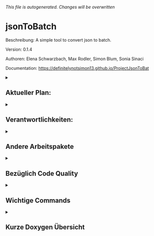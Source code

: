 _This file is autogenerated. Changes will be overwritten_

 
# jsonToBatch
Beschreibung: A simple tool to convert json to batch.

Version: 0.1.4

Authoren: Elena Schwarzbach, Max Rodler, Simon Blum, Sonia Sinaci

Documentation: https://definitelynotsimon13.github.io/ProjectJsonToBat

<details>
<summary><h2>Aktueller Plan:</h2></summary>

- Verantworlichkeiten zugewiesen
- "Sprint" bis ?

</details>
<details>
<summary><h2>Verantwortlichkeiten:</h2></summary>

- [CMake](https://github.com/DefinitelyNotSimon13/ProjectJsonToBat/issues/8) &#8594 Simon
- [JsonParsing](https://github.com/DefinitelyNotSimon13/ProjectJsonToBat/issues/6) &#8594 Elena und Sonia
- [Batch Creation](https://github.com/DefinitelyNotSimon13/ProjectJsonToBat/issues/20) &#8594 Max
- [CLI](https://github.com/DefinitelyNotSimon13/ProjectJsonToBat/issues/5) &#8594 Simon

</details>

<details>
<summary><h2>Andere Arbeitspakete</h2></summary>

- Error Handling
- Unit Tests
- Code Quality
- Documentation

</details>

<details>
<summary><h2>Bezüglich Code Quality</h2></summary>

- Kein using namespace
- Nur main im Global Namespace

</details>

<details>
<summary><h2>Wichtige Commands</h2></summary>

Branch wechseln
- git checkout -b NEUERBRANCH
Pushen
- git push origin 
zum pullen
- git pull --prune

</details>

<details>
<summary><h2>Kurze Doxygen Übersicht</h2></summary>

/**
* \brief Kurze Beschreibung
* \details Längere
* \todo
* \bug
* \param PARAMETERNAME was der macht
* \return was die funktion return
* \throws 
**/

</details>
